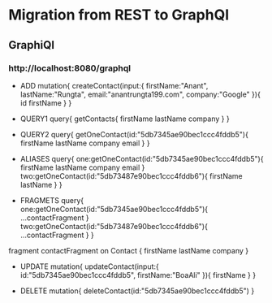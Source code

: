# Migration from REST to GraphQl
## GraphiQl
### http://localhost:8080/graphql

* ADD
mutation{
  createContact(input:{
    firstName:"Anant",
    lastName:"Rungta",
    email:"anantrungta199.com",
    company:"Google"
  }){
    id
    firstName
  }
}

* QUERY1
query{
  getContacts{
    firstName
    lastName
    company
  }
}

* QUERY2
query{
 getOneContact(id:"5db7345ae90bec1ccc4fddb5"){
    firstName
    lastName
    company
    email
  }
}

* ALIASES
query{
  one:getOneContact(id:"5db7345ae90bec1ccc4fddb5"){
    firstName
    lastName
    company
    email
  }
  two:getOneContact(id:"5db73487e90bec1ccc4fddb6"){
    firstName
    lastName
  }
}

* FRAGMETS 
query{
  one:getOneContact(id:"5db7345ae90bec1ccc4fddb5"){
  ...contactFragment
  }
  two:getOneContact(id:"5db73487e90bec1ccc4fddb6"){
 ...contactFragment
  }
}

fragment contactFragment on Contact {
    firstName
    lastName
    company
}

* UPDATE
mutation{
  updateContact(input:{
    id:"5db7345ae90bec1ccc4fddb5",
    firstName:"BoaAli"
  }){
    firstName
  }
}

* DELETE
mutation{
  deleteContact(id:"5db7345ae90bec1ccc4fddb5")
}
